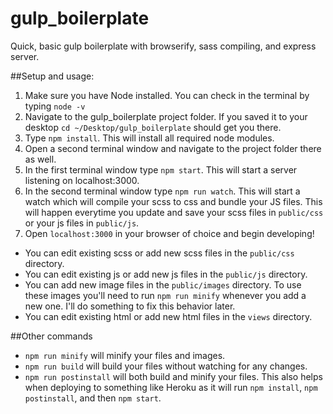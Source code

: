 # gulp_boilerplate
Quick, basic gulp boilerplate with browserify, sass compiling, and express server.

##Setup and usage:
1. Make sure you have Node installed.  You can check in the terminal by typing `node -v`
2. Navigate to the gulp_boilerplate project folder.  If you saved it to your desktop `cd ~/Desktop/gulp_boilerplate` should get you there.
3. Type `npm install`.  This will install all required node modules.
4. Open a second terminal window and navigate to the project folder there as well.
5. In the first terminal window type `npm start`.  This will start a server listening on localhost:3000.
6. In the second terminal window type `npm run watch`.  This will start a watch which will compile your scss to css and bundle your JS files.  This will happen everytime you update and save your scss files in `public/css` or your js files in `public/js`.
7. Open `localhost:3000` in your browser of choice and begin developing!
  - You can edit existing scss or add new scss files in the `public/css` directory.
  - You can edit existing js or add new js files in the `public/js` directory.
  - You can add new image files in the `public/images` directory.  To use these images you'll need to run `npm run minify`      whenever you add a new one.  I'll do something to fix this behavior later.
  - You can edit existing html or add new html files in the `views` directory.

##Other commands
* `npm run minify` will minify your files and images.
* `npm run build` will build your files without watching for any changes.
* `npm run postinstall` will both build and minify your files.  This also helps when deploying to something like Heroku as it will run `npm install`, `npm postinstall`, and then `npm start`.

